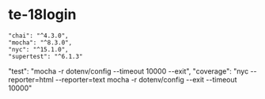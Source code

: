 # te-18login

    "chai": "^4.3.0",
    "mocha": "^8.3.0",
    "nyc": "^15.1.0",
    "supertest": "^6.1.3"
    
"test": "mocha -r dotenv/config --timeout 10000 --exit",
"coverage": "nyc --reporter=html --reporter=text mocha -r dotenv/config --exit --timeout 10000"

